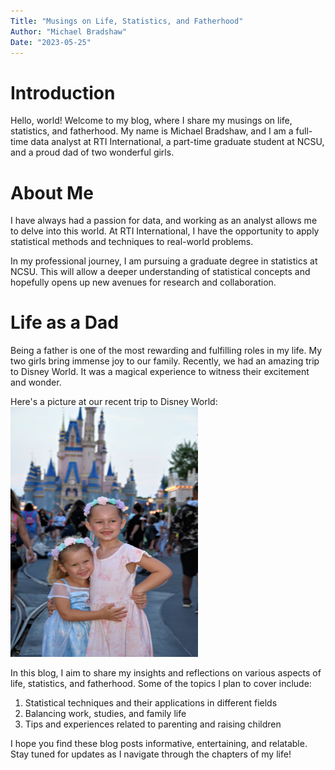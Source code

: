 ```yaml
---
Title: "Musings on Life, Statistics, and Fatherhood"
Author: "Michael Bradshaw"
Date: "2023-05-25"
---
```


# Introduction

Hello, world! Welcome to my blog, where I share my musings on life, statistics, and fatherhood. My name is Michael Bradshaw, and I am a full-time data analyst at RTI International, a part-time graduate student at NCSU, and a proud dad of two wonderful girls.

# About Me
I have always had a passion for data, and working as an analyst allows me to delve into this world. At RTI International, I have the opportunity to apply statistical methods and techniques to real-world problems.

In my professional journey, I am pursuing a graduate degree in statistics at NCSU. This will allow a deeper understanding of statistical concepts and hopefully opens up new avenues for research and collaboration.

# Life as a Dad

Being a father is one of the most rewarding and fulfilling roles in my life. My two girls bring immense joy to our family. Recently, we had an amazing trip to Disney World. It was a magical experience to witness their excitement and wonder.

Here's a picture at our recent trip to Disney World:  
<img src="https://github.com/mikebrad140/mikebrad140.github.io/blob/main/_posts/image0%20(2).jpeg" alt="Disney World" width="300" height="400">

In this blog, I aim to share my insights and reflections on various aspects of life, statistics, and fatherhood. Some of the topics I plan to cover include:

1. Statistical techniques and their applications in different fields  
2. Balancing work, studies, and family life  
3. Tips and experiences related to parenting and raising children  

I hope you find these blog posts informative, entertaining, and relatable. Stay tuned for updates as I navigate through the chapters of my life!
